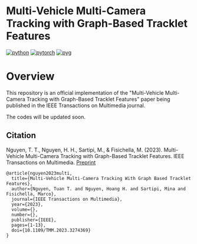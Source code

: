 # Multi-Vehicle Multi-Camera Tracking with Graph-Based Tracklet Features
[![python](https://img.shields.io/badge/Python-3776AB.svg?style=for-the-badge&logo=Python&logoColor=white)](https://www.python.org/)
[![pytorch](https://img.shields.io/badge/PyTorch-EE4C2C.svg?style=for-the-badge&logo=PyTorch&logoColor=white)]([https://github.com/crytic/slither](https://pytorch.org/))
[![pyg](https://img.shields.io/badge/PyG-3C2179.svg?style=for-the-badge&logo=PyG&logoColor=white)](https://pyg.org/)


# Overview
This repository is an official implementation of the "Multi-Vehicle Multi-Camera Tracking with Graph-Based Tracklet Features" paper being published in the IEEE Transactions on Multimedia journal.

The codes will be updated soon.

## Citation
Nguyen, T. T., Nguyen, H. H., Sartipi, M., & Fisichella, M. (2023). Multi-Vehicle Multi-Camera Tracking with Graph-Based Tracklet Features. IEEE Transactions on Multimedia. [Preprint](https://hoanghnguyen.com/assets/pdf/nguyen2023multi.pdf)

```
@article{nguyen2023multi,
  title={Multi-Vehicle Multi-Camera Tracking With Graph Based Tracklet Features},
  author={Nguyen, Tuan T. and Nguyen, Hoang H. and Sartipi, Mina and Fisichella, Marco},
  journal={IEEE Transactions on Multimedia},
  year={2023},
  volume={},
  number={},
  publisher={IEEE},
  pages={1-13},
  doi={10.1109/TMM.2023.3274369}
}
```
